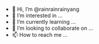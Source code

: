 - 👋 Hi, I’m @rainrainrainyang
- 👀 I’m interested in ...
- 🌱 I’m currently learning ...
- 💞️ I’m looking to collaborate on ...
- 📫 How to reach me ...

<!---
rainrainrainyang/rainrainrainyang is a ✨ special ✨ repository because its `README.md` (this file) appears on your GitHub profile.
You can click the Preview link to take a look at your changes.
--->
